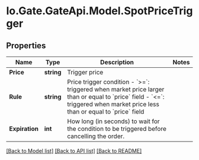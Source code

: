 
# Io.Gate.GateApi.Model.SpotPriceTrigger

## Properties

Name | Type | Description | Notes
------------ | ------------- | ------------- | -------------
**Price** | **string** | Trigger price | 
**Rule** | **string** | Price trigger condition  - &#x60;&gt;&#x3D;&#x60;: triggered when market price larger than or equal to &#x60;price&#x60; field - &#x60;&lt;&#x3D;&#x60;: triggered when market price less than or equal to &#x60;price&#x60; field  | 
**Expiration** | **int** | How long (in seconds) to wait for the condition to be triggered before cancelling the order. | 

[[Back to Model list]](../README.md#documentation-for-models)
[[Back to API list]](../README.md#documentation-for-api-endpoints)
[[Back to README]](../README.md)
